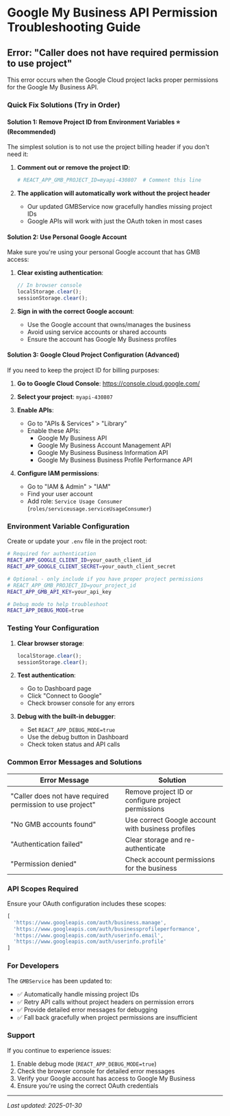 # Google My Business API Permission Troubleshooting Guide

## Error: "Caller does not have required permission to use project"

This error occurs when the Google Cloud project lacks proper permissions for the Google My Business API.

### Quick Fix Solutions (Try in Order)

#### Solution 1: Remove Project ID from Environment Variables ⭐ (Recommended)
The simplest solution is to not use the project billing header if you don't need it:

1. **Comment out or remove the project ID**:
   ```bash
   # REACT_APP_GMB_PROJECT_ID=myapi-430807  # Comment this line
   ```

2. **The application will automatically work without the project header**
   - Our updated GMBService now gracefully handles missing project IDs
   - Google APIs will work with just the OAuth token in most cases

#### Solution 2: Use Personal Google Account
Make sure you're using your personal Google account that has GMB access:

1. **Clear existing authentication**:
   ```javascript
   // In browser console
   localStorage.clear();
   sessionStorage.clear();
   ```

2. **Sign in with the correct Google account**:
   - Use the Google account that owns/manages the business
   - Avoid using service accounts or shared accounts
   - Ensure the account has Google My Business profiles

#### Solution 3: Google Cloud Project Configuration (Advanced)
If you need to keep the project ID for billing purposes:

1. **Go to Google Cloud Console**: https://console.cloud.google.com/
2. **Select your project**: `myapi-430807`
3. **Enable APIs**:
   - Go to "APIs & Services" > "Library"
   - Enable these APIs:
     - Google My Business API
     - Google My Business Account Management API
     - Google My Business Business Information API
     - Google My Business Business Profile Performance API

4. **Configure IAM permissions**:
   - Go to "IAM & Admin" > "IAM"
   - Find your user account
   - Add role: `Service Usage Consumer` (`roles/serviceusage.serviceUsageConsumer`)

### Environment Variable Configuration

Create or update your `.env` file in the project root:

```bash
# Required for authentication
REACT_APP_GOOGLE_CLIENT_ID=your_oauth_client_id
REACT_APP_GOOGLE_CLIENT_SECRET=your_oauth_client_secret

# Optional - only include if you have proper project permissions
# REACT_APP_GMB_PROJECT_ID=your_project_id
REACT_APP_GMB_API_KEY=your_api_key

# Debug mode to help troubleshoot
REACT_APP_DEBUG_MODE=true
```

### Testing Your Configuration

1. **Clear browser storage**:
   ```javascript
   localStorage.clear();
   sessionStorage.clear();
   ```

2. **Test authentication**:
   - Go to Dashboard page
   - Click "Connect to Google"
   - Check browser console for any errors

3. **Debug with the built-in debugger**:
   - Set `REACT_APP_DEBUG_MODE=true`
   - Use the debug button in Dashboard
   - Check token status and API calls

### Common Error Messages and Solutions

| Error Message | Solution |
|---------------|----------|
| "Caller does not have required permission to use project" | Remove project ID or configure project permissions |
| "No GMB accounts found" | Use correct Google account with business profiles |
| "Authentication failed" | Clear storage and re-authenticate |
| "Permission denied" | Check account permissions for the business |

### API Scopes Required

Ensure your OAuth configuration includes these scopes:
```javascript
[
  'https://www.googleapis.com/auth/business.manage',
  'https://www.googleapis.com/auth/businessprofileperformance',
  'https://www.googleapis.com/auth/userinfo.email',
  'https://www.googleapis.com/auth/userinfo.profile'
]
```

### For Developers

The `GMBService` has been updated to:
- ✅ Automatically handle missing project IDs
- ✅ Retry API calls without project headers on permission errors
- ✅ Provide detailed error messages for debugging
- ✅ Fall back gracefully when project permissions are insufficient

### Support

If you continue to experience issues:
1. Enable debug mode (`REACT_APP_DEBUG_MODE=true`)
2. Check the browser console for detailed error messages
3. Verify your Google account has access to Google My Business
4. Ensure you're using the correct OAuth credentials

---

*Last updated: 2025-01-30*